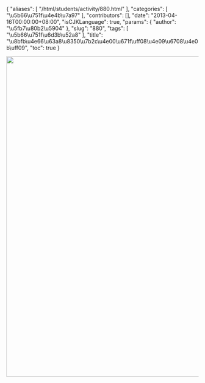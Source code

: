 {
    "aliases": [
        "/html/students/activity/880.html"
    ],
    "categories": [
        "\u5b66\u751f\u4e4b\u7a97"
    ],
    "contributors": [],
    "date": "2013-04-16T00:00:00+08:00",
    "isCJKLanguage": true,
    "params": {
        "author": "\u5fb7\u80b2\u5904"
    },
    "slug": "880",
    "tags": [
        "\u5b66\u751f\u6d3b\u52a8"
    ],
    "title": "\u8bfb\u4e66\u63a8\u8350\u7b2c\u4e00\u671f\uff08\u4e09\u6708\u4e0b\uff09",
    "toc": true
}


<img
    src="https://cdn.tfls.online/mirror/full/bb64b2f3703eb1c0bc132fda4a8cae1f37736c13.jpg"
    style="display:block;margin-left:auto;margin-right:auto;"
    decoding="async"
    fetchpriority="auto"
    loading="lazy"
    height="838"
    width="629"
/>


